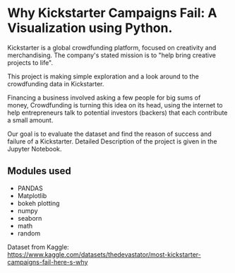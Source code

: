 # Why Kickstarter Campaigns Fail: A Visualization using Python.

Kickstarter is a global crowdfunding platform, focused on creativity and merchandising. The company's stated mission is to "help bring creative projects to life".

This project is making simple exploration and a look around to the crowdfunding data in Kickstarter.

Financing a business involved asking a few people for big sums of money, Crowdfunding is turning this idea on its head, using the internet to help entrepreneurs talk to potential investors (backers) that each contribute a small amount.

Our goal is to evaluate the dataset and find the reason of success and failure of a Kickstarter. Detailed Description of the project is given in the Jupyter Notebook.

## Modules used

- PANDAS
- Matplotlib
- bokeh plotting
- numpy
- seaborn
- math
- random

Dataset from Kaggle: https://www.kaggle.com/datasets/thedevastator/most-kickstarter-campaigns-fail-here-s-why
